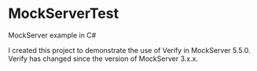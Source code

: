 # MockServerTest
MockServer example in C#

I created this project to demonstrate the use of Verify in MockServer 5.5.0.
Verify has changed since the version of MockServer 3.x.x.
